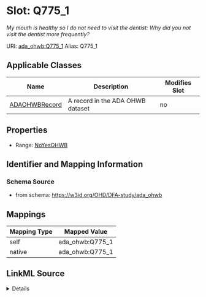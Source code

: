 

# Slot: Q775_1 


_My mouth is healthy so I do not need to visit the dentist: Why did you not visit the dentist more frequently?_





URI: [ada_ohwb:Q775_1](https://w3id.org/OHD/DFA-study/ada_ohwb/Q775_1)
Alias: Q775_1

<!-- no inheritance hierarchy -->





## Applicable Classes

| Name | Description | Modifies Slot |
| --- | --- | --- |
| [ADAOHWBRecord](ADAOHWBRecord.md) | A record in the ADA OHWB dataset |  no  |







## Properties

* Range: [NoYesOHWB](NoYesOHWB.md)





## Identifier and Mapping Information







### Schema Source


* from schema: https://w3id.org/OHD/DFA-study/ada_ohwb




## Mappings

| Mapping Type | Mapped Value |
| ---  | ---  |
| self | ada_ohwb:Q775_1 |
| native | ada_ohwb:Q775_1 |




## LinkML Source

<details>
```yaml
name: Q775_1
description: 'My mouth is healthy so I do not need to visit the dentist: Why did you
  not visit the dentist more frequently?'
from_schema: https://w3id.org/OHD/DFA-study/ada_ohwb
rank: 1000
alias: Q775_1
domain_of:
- ADA_OHWBRecord
range: NoYesOHWB

```
</details>